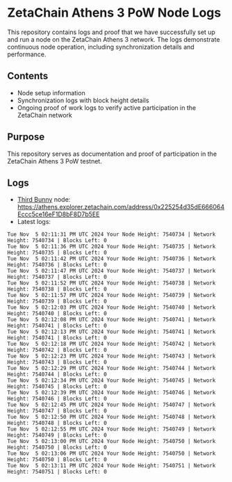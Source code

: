# ZetaChain Athens 3 PoW Node Logs
This repository contains logs and proof that we have successfully set up and run a node on the ZetaChain Athens 3 network. The logs demonstrate continuous node operation, including synchronization details and performance.

## Contents
- Node setup information
- Synchronization logs with block height details
- Ongoing proof of work logs to verify active participation in the ZetaChain network

## Purpose
This repository serves as documentation and proof of participation in the ZetaChain Athens 3 PoW testnet.

## Logs

- [Third Bunny](https://thirdbunny.xyz/) node: https://athens.explorer.zetachain.com/address/0x225254d35dE666064Eccc5ce16eF1D8bF8D7b5EE
- Latest logs:
```
Tue Nov  5 02:11:31 PM UTC 2024 Your Node Height: 7540734 | Network Height: 7540734 | Blocks Left: 0
Tue Nov  5 02:11:36 PM UTC 2024 Your Node Height: 7540735 | Network Height: 7540735 | Blocks Left: 0
Tue Nov  5 02:11:42 PM UTC 2024 Your Node Height: 7540736 | Network Height: 7540736 | Blocks Left: 0
Tue Nov  5 02:11:47 PM UTC 2024 Your Node Height: 7540737 | Network Height: 7540737 | Blocks Left: 0
Tue Nov  5 02:11:52 PM UTC 2024 Your Node Height: 7540738 | Network Height: 7540738 | Blocks Left: 0
Tue Nov  5 02:11:57 PM UTC 2024 Your Node Height: 7540739 | Network Height: 7540739 | Blocks Left: 0
Tue Nov  5 02:12:03 PM UTC 2024 Your Node Height: 7540740 | Network Height: 7540740 | Blocks Left: 0
Tue Nov  5 02:12:08 PM UTC 2024 Your Node Height: 7540741 | Network Height: 7540741 | Blocks Left: 0
Tue Nov  5 02:12:13 PM UTC 2024 Your Node Height: 7540741 | Network Height: 7540741 | Blocks Left: 0
Tue Nov  5 02:12:18 PM UTC 2024 Your Node Height: 7540742 | Network Height: 7540742 | Blocks Left: 0
Tue Nov  5 02:12:23 PM UTC 2024 Your Node Height: 7540743 | Network Height: 7540743 | Blocks Left: 0
Tue Nov  5 02:12:29 PM UTC 2024 Your Node Height: 7540744 | Network Height: 7540744 | Blocks Left: 0
Tue Nov  5 02:12:34 PM UTC 2024 Your Node Height: 7540745 | Network Height: 7540745 | Blocks Left: 0
Tue Nov  5 02:12:39 PM UTC 2024 Your Node Height: 7540746 | Network Height: 7540746 | Blocks Left: 0
Tue Nov  5 02:12:45 PM UTC 2024 Your Node Height: 7540747 | Network Height: 7540747 | Blocks Left: 0
Tue Nov  5 02:12:50 PM UTC 2024 Your Node Height: 7540748 | Network Height: 7540748 | Blocks Left: 0
Tue Nov  5 02:12:55 PM UTC 2024 Your Node Height: 7540749 | Network Height: 7540749 | Blocks Left: 0
Tue Nov  5 02:13:00 PM UTC 2024 Your Node Height: 7540750 | Network Height: 7540750 | Blocks Left: 0
Tue Nov  5 02:13:06 PM UTC 2024 Your Node Height: 7540750 | Network Height: 7540750 | Blocks Left: 0
Tue Nov  5 02:13:11 PM UTC 2024 Your Node Height: 7540751 | Network Height: 7540751 | Blocks Left: 0
```
